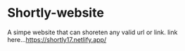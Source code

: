 # Shortly-website
A simpe website that can shoreten any valid url or link.
link here...https://shortly17.netlify.app/
